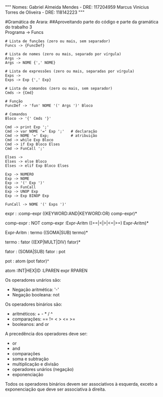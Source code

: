 """
Nomes: Gabriel Almeida Mendes - DRE: 117204959
       Marcus Vinicius Torres de Oliveira - DRE: 118142223
"""


#Gramática de Arara:
##Aproveitando parte do código e parte da gramática do trabalho 3   
Programa -> Funcs
   
    # Lista de funções (zero ou mais, sem separador)
    Funcs -> {FuncDef}
   
    # Lista de nomes (zero ou mais, separado por vírgula)
    Args -> 
    Args -> NOME {',' NOME}
   
    # Lista de expressões (zero ou mais, separadas por vírgula)
    Exps -> 
    Exps -> Exp {',' Exp} 
   
    # Lista de comandos (zero ou mais, sem separador)
    Cmds -> {Cmd}   
   
    # Função
    FuncDef -> 'fun' NOME '(' Args ')' Bloco
   
    # Comandos
    Bloco -> '{' Cmds '}'
    
    Cmd -> print Exp ';'
    Cmd -> var NOME '=' Exp ';'   # declaração
    Cmd -> NOME '=' Exp;          # atribuição
    Cmd -> while Exp Bloco
    Cmd -> if Exp Bloco Elses
    Cmd -> FunCall ';'
    
    Elses ->
    Elses -> else Bloco
    Elses -> elif Exp Bloco Elses

    Exp -> NUMERO
    Exp -> NOME
    Exp -> '(' Exp ')'
    Exp -> FunCall
    Exp -> UNOP Exp
    Exp -> Exp BINOP Exp
   
    FunCall -> NOME '(' Exps ')'

expr : 
        :comp-expr ((KEYWORD:AND|KEYWORD:OR) comp-expr)*

comp-expr : NOT comp-expr
              :Expr-Aritm ((==|<|>|<=|>=) Expr-Aritm)*

Expr-Aritm  : termo ((SOMA|SUB) termo)*

termo : fator ((EXP|MULT|DIV) fator)*

fator : (SOMA|SUB) fator
            : pot


pot   : atom (pot fator)^

atom  :INT|HEX|ID
      :LPAREN expr RPAREN
      

Os operadores unários são:

   - Negação aritmética: '-'
   - Negação booleana: not

Os operadores binários são:

   * aritméticos: + - * / ^
   * comparações: == != < > <= >=
   * booleanos: and or
   
A precedência dos operadores deve ser:

   - or
   - and
   - comparações
   - soma e subtração
   - multiplicação e divisão
   - operadores unários (negação)
   - exponenciação

Todos os operadores binários devem ser associativos à esquerda, exceto a exponenciação que deve ser associativa à direita.

